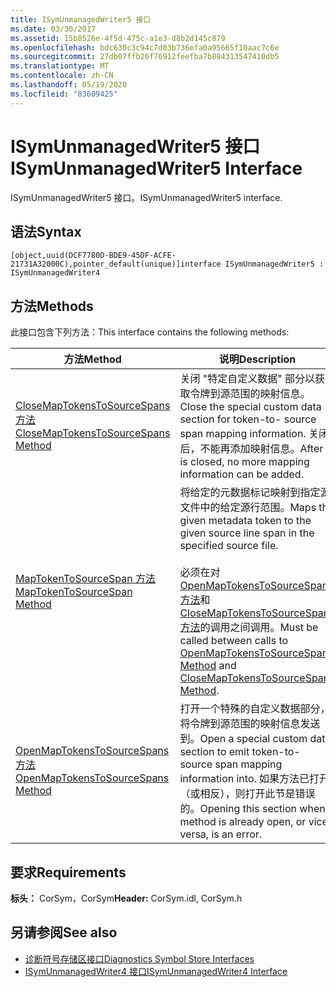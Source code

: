 ```yaml
---
title: ISymUnmanagedWriter5 接口
ms.date: 03/30/2017
ms.assetid: 15b8526e-4f5d-475c-a1e3-d8b2d145c879
ms.openlocfilehash: bdc630c3c94c7d03b736efa0a95665f10aac7c6e
ms.sourcegitcommit: 27db07ffb26f76912feefba7b884313547410db5
ms.translationtype: MT
ms.contentlocale: zh-CN
ms.lasthandoff: 05/19/2020
ms.locfileid: "83609425"
---
```

# <a name="isymunmanagedwriter5-interface"></a><span data-ttu-id="802a0-102">ISymUnmanagedWriter5 接口</span><span class="sxs-lookup"><span data-stu-id="802a0-102">ISymUnmanagedWriter5 Interface</span></span>
<span data-ttu-id="802a0-103">ISymUnmanagedWriter5 接口。</span><span class="sxs-lookup"><span data-stu-id="802a0-103">ISymUnmanagedWriter5 interface.</span></span>  
  
## <a name="syntax"></a><span data-ttu-id="802a0-104">语法</span><span class="sxs-lookup"><span data-stu-id="802a0-104">Syntax</span></span>  
  
```idl  
[object,uuid(DCF7780D-BDE9-45DF-ACFE-21731A32000C),pointer_default(unique)]interface ISymUnmanagedWriter5 : ISymUnmanagedWriter4  
```  
  
## <a name="methods"></a><span data-ttu-id="802a0-105">方法</span><span class="sxs-lookup"><span data-stu-id="802a0-105">Methods</span></span>  
 <span data-ttu-id="802a0-106">此接口包含下列方法：</span><span class="sxs-lookup"><span data-stu-id="802a0-106">This interface contains the following methods:</span></span>  
  
|<span data-ttu-id="802a0-107">方法</span><span class="sxs-lookup"><span data-stu-id="802a0-107">Method</span></span>|<span data-ttu-id="802a0-108">说明</span><span class="sxs-lookup"><span data-stu-id="802a0-108">Description</span></span>|  
|------------|-----------------|  
|[<span data-ttu-id="802a0-109">CloseMapTokensToSourceSpans 方法</span><span class="sxs-lookup"><span data-stu-id="802a0-109">CloseMapTokensToSourceSpans Method</span></span>](isymunmanagedwriter5-closemaptokenstosourcespans-method.md)|<span data-ttu-id="802a0-110">关闭 "特定自定义数据" 部分以获取令牌到源范围的映射信息。</span><span class="sxs-lookup"><span data-stu-id="802a0-110">Close the special custom data section for token-to- source span mapping information.</span></span> <span data-ttu-id="802a0-111">关闭后，不能再添加映射信息。</span><span class="sxs-lookup"><span data-stu-id="802a0-111">After it is closed, no more mapping information can be added.</span></span>|  
|[<span data-ttu-id="802a0-112">MapTokenToSourceSpan 方法</span><span class="sxs-lookup"><span data-stu-id="802a0-112">MapTokenToSourceSpan Method</span></span>](../../../../docs/framework/unmanaged-api/diagnostics/isymunmanagedwriter5-maptokentosourcespan-method.md)|<span data-ttu-id="802a0-113">将给定的元数据标记映射到指定源文件中的给定源行范围。</span><span class="sxs-lookup"><span data-stu-id="802a0-113">Maps the given metadata token to the given source line span in the specified source file.</span></span><br /><br /> <span data-ttu-id="802a0-114">必须在对[OpenMapTokensToSourceSpans 方法](../../../../docs/framework/unmanaged-api/diagnostics/isymunmanagedwriter5-openmaptokenstosourcespans-method.md)和[CloseMapTokensToSourceSpans 方法](isymunmanagedwriter5-closemaptokenstosourcespans-method.md)的调用之间调用。</span><span class="sxs-lookup"><span data-stu-id="802a0-114">Must be called between calls to [OpenMapTokensToSourceSpans Method](../../../../docs/framework/unmanaged-api/diagnostics/isymunmanagedwriter5-openmaptokenstosourcespans-method.md) and [CloseMapTokensToSourceSpans Method](isymunmanagedwriter5-closemaptokenstosourcespans-method.md).</span></span>|  
|[<span data-ttu-id="802a0-115">OpenMapTokensToSourceSpans 方法</span><span class="sxs-lookup"><span data-stu-id="802a0-115">OpenMapTokensToSourceSpans Method</span></span>](isymunmanagedwriter5-openmaptokenstosourcespans-method.md)|<span data-ttu-id="802a0-116">打开一个特殊的自定义数据部分，将令牌到源范围的映射信息发送到。</span><span class="sxs-lookup"><span data-stu-id="802a0-116">Open a special custom data section to emit token-to- source span mapping information into.</span></span> <span data-ttu-id="802a0-117">如果方法已打开（或相反），则打开此节是错误的。</span><span class="sxs-lookup"><span data-stu-id="802a0-117">Opening this section when a method is already open, or vice versa, is an error.</span></span>|  
  
## <a name="requirements"></a><span data-ttu-id="802a0-118">要求</span><span class="sxs-lookup"><span data-stu-id="802a0-118">Requirements</span></span>  
 <span data-ttu-id="802a0-119">**标头：** CorSym，CorSym</span><span class="sxs-lookup"><span data-stu-id="802a0-119">**Header:** CorSym.idl, CorSym.h</span></span>  
  
## <a name="see-also"></a><span data-ttu-id="802a0-120">另请参阅</span><span class="sxs-lookup"><span data-stu-id="802a0-120">See also</span></span>

- [<span data-ttu-id="802a0-121">诊断符号存储区接口</span><span class="sxs-lookup"><span data-stu-id="802a0-121">Diagnostics Symbol Store Interfaces</span></span>](diagnostics-symbol-store-interfaces.md)
- [<span data-ttu-id="802a0-122">ISymUnmanagedWriter4 接口</span><span class="sxs-lookup"><span data-stu-id="802a0-122">ISymUnmanagedWriter4 Interface</span></span>](isymunmanagedwriter4-interface.md)
